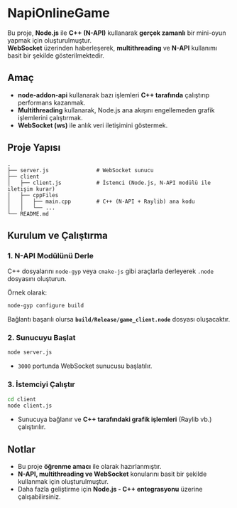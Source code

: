 # NapiOnlineGame

Bu proje, **Node.js** ile **C++ (N-API)** kullanarak **gerçek zamanlı** bir mini-oyun yapmak için oluşturulmuştur.  
**WebSocket** üzerinden haberleşerek, **multithreading** ve **N-API** kullanımı basit bir şekilde gösterilmektedir.

## Amaç
- **node-addon-api** kullanarak bazı işlemleri **C++ tarafında** çalıştırıp performans kazanmak.  
- **Multithreading** kullanarak, Node.js ana akışını engellemeden grafik işlemlerini çalıştırmak.  
- **WebSocket (ws)** ile anlık veri iletişimini göstermek.  

## Proje Yapısı
```
.
├── server.js               # WebSocket sunucu
├── client
│   ├── client.js           # İstemci (Node.js, N-API modülü ile iletişim kurar)
│   ├── cppFiles
│   │   ├── main.cpp        # C++ (N-API + Raylib) ana kodu
│   │   └── ...
└── README.md
```

## Kurulum ve Çalıştırma

### 1. N-API Modülünü Derle
C++ dosyalarını `node-gyp` veya `cmake-js` gibi araçlarla derleyerek `.node` dosyasını oluşturun.

Örnek olarak:
```sh
node-gyp configure build
```
Bağlantı başarılı olursa **`build/Release/game_client.node`** dosyası oluşacaktır.

### 2. Sunucuyu Başlat
```sh
node server.js
```
- `3000` portunda WebSocket sunucusu başlatılır.

### 3. İstemciyi Çalıştır
```sh
cd client
node client.js
```
- Sunucuya bağlanır ve **C++ tarafındaki grafik işlemleri** (Raylib vb.) çalıştırılır.  

## Notlar
- Bu proje **öğrenme amacı** ile olarak hazırlanmıştır.  
- **N-API, multithreading ve WebSocket** konularını basit bir şekilde kullanmak için oluşturulmuştur.  
- Daha fazla geliştirme için **Node.js - C++ entegrasyonu** üzerine çalışabilirsiniz.

